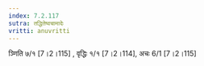 ```yaml
---
index: 7.2.117
sutra: तद्धितेष्वचामादेः
vritti: anuvritti
---
```


 ञ्णिति ७/१ [7।2।115] ,  वृद्धिः १/१ [7।2।114], अचः 6/1 [7।2।115]
